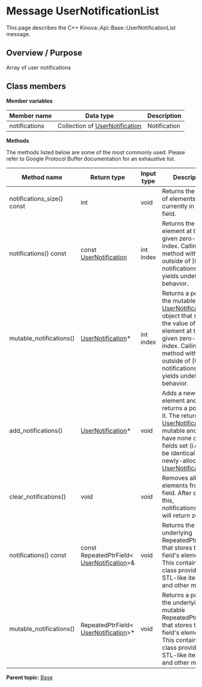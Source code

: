 # Message UserNotificationList

This page describes the C++ Kinova::Api::Base::UserNotificationList message.

## Overview / Purpose

Array of user notifications

## Class members

 **Member variables** 

|Member name|Data type|Description|
|-----------|---------|-----------|
|notifications|Collection of [UserNotification](msg_Base_UserNotification.md#)|Notification|

 **Methods** 

The methods listed below are some of the most commonly used. Please refer to Google Protocol Buffer documentation for an exhaustive list.

|Method name|Return type|Input type|Description|
|-----------|-----------|----------|-----------|
|notifications\_size\(\) const|int|void|Returns the number of elements currently in the field.|
|notifications\(\) const|const [UserNotification](msg_Base_UserNotification.md#)|int index|Returns the element at the given zero-based index. Calling this method with index outside of \[0, notifications\_size\(\)\) yields undefined behavior.|
|mutable\_notifications\(\)| [UserNotification](msg_Base_UserNotification.md#)\*|int index|Returns a pointer to the mutable [UserNotification](msg_Base_UserNotification.md#) object that stores the value of the element at the given zero-based index. Calling this method with index outside of \[0, notifications\_size\(\)\) yields undefined behavior.|
|add\_notifications\(\)| [UserNotification](msg_Base_UserNotification.md#)\*|void|Adds a new element and returns a pointer to it. The returned [UserNotification](msg_Base_UserNotification.md#) is mutable and will have none of its fields set \(i.e. it will be identical to a newly-allocated [UserNotification](msg_Base_UserNotification.md#)\).|
|clear\_notifications\(\)|void|void|Removes all elements from the field. After calling this, notifications\_size\(\) will return zero.|
|notifications\(\) const|const RepeatedPtrField< [UserNotification](msg_Base_UserNotification.md#)\>&|void|Returns the underlying RepeatedPtrField that stores the field's elements. This container class provides STL-like iterators and other methods.|
|mutable\_notifications\(\)|RepeatedPtrField< [UserNotification](msg_Base_UserNotification.md#)\>\*|void|Returns a pointer to the underlying mutable RepeatedPtrField that stores the field's elements. This container class provides STL-like iterators and other methods.|

**Parent topic:** [Base](../references/summary_Base.md)


